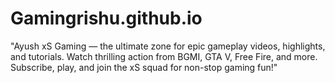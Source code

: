 # Gamingrishu.github.io
"Ayush xS Gaming — the ultimate zone for epic gameplay videos, highlights, and tutorials. Watch thrilling action from BGMI, GTA V, Free Fire, and more. Subscribe, play, and join the xS squad for non-stop gaming fun!"

